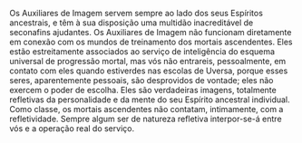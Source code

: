 ﻿Os Auxiliares de Imagem servem sempre ao lado dos seus Espíritos ancestrais, e têm à sua disposição uma multidão inacreditável de seconafins ajudantes. Os Auxiliares de Imagem não funcionam diretamente em conexão com os mundos de treinamento dos mortais ascendentes. Eles estão estreitamente associados ao serviço de inteligência do esquema universal de progressão mortal, mas vós não entrareis, pessoalmente, em contato com eles quando estiverdes nas escolas de Uversa, porque esses seres, aparentemente pessoais, são desprovidos de vontade; eles não exercem o poder de escolha. Eles são verdadeiras imagens, totalmente refletivas da personalidade e da mente do seu Espírito ancestral individual. Como classe, os mortais ascendentes não contatam, intimamente, com a refletividade. Sempre algum ser de natureza refletiva interpor-se-á entre vós e a operação real do serviço.
